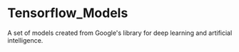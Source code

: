 # Tensorflow_Models
A set of models created from Google's library for deep learning and artificial intelligence.
